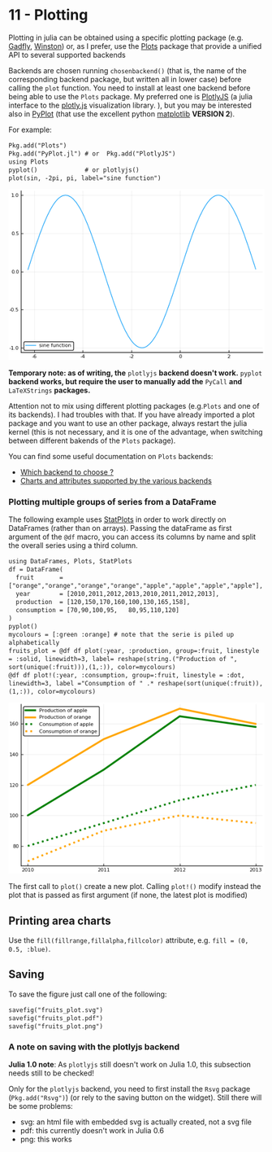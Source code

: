 # 11 - Plotting

Plotting in julia can be obtained using a specific plotting package \(e.g. [Gadfly](https://github.com/dcjones/Gadfly.jl), [Winston](https://github.com/nolta/Winston.jl)\) or, as I prefer, use the [Plots](https://github.com/JuliaPlots/Plots.jl) package that provide a unified API to several supported backends

Backends are chosen running `chosenbackend()` \(that is, the name of the corresponding backend package, but written all in lower case\) before calling the `plot` function. You need to install at least one backend before being able to use the `Plots` package. My preferred one is [PlotlyJS](https://github.com/sglyon/PlotlyJS.jl) \(a julia interface to the [plotly.js](https://plot.ly) visualization library. \), but you may be interested also in [PyPlot](https://github.com/JuliaPy/PyPlot.jl) \(that use the excellent python [matplotlib](http://matplotlib.org/api/pyplot_api.html) **VERSION 2**\).

For example:

```text
Pkg.add("Plots")
Pkg.add("PyPlot.jl") # or  Pkg.add("PlotlyJS")
using Plots
pyplot()             # or plotlyjs()
plot(sin, -2pi, pi, label="sine function")
```

![sine\_plot](../.gitbook/assets/sine_plot.png)

**Temporary note: as of writing, the** `plotlyjs` **backend doesn't work.** `pyplot` **backend works, but require the user to manually add the** `PyCall` **and** `LaTeXStrings` **packages.**

Attention not to mix using different plotting packages \(e.g.`Plots` and one of its backends\). I had troubles with that. If you have already imported a plot package and you want to use an other package, always restart the julia kernel \(this is not necessary, and it is one of the advantage, when switching between different bakends of the `Plots` package\).

You can find some useful documentation on `Plots` backends:

* [Which backend to choose ?](http://docs.juliaplots.org/latest/backends/)
* [Charts and attributes supported by the various backends](http://docs.juliaplots.org/latest/supported/)

### Plotting multiple groups of series from a DataFrame

The following example uses [StatPlots](https://github.com/JuliaPlots/StatPlots.jl) in order to work directly on DataFrames \(rather than on arrays\). Passing the dataFrame as first argument of the `@df` macro, you can access its columns by name and split the overall series using a third column.

```text
using DataFrames, Plots, StatPlots
df = DataFrame(
  fruit       = ["orange","orange","orange","orange","apple","apple","apple","apple"],
  year        = [2010,2011,2012,2013,2010,2011,2012,2013],
  production  = [120,150,170,160,100,130,165,158],
  consumption = [70,90,100,95,   80,95,110,120]
)
pyplot()
mycolours = [:green :orange] # note that the serie is piled up alphabetically
fruits_plot = @df df plot(:year, :production, group=:fruit, linestyle = :solid, linewidth=3, label= reshape(string.("Production of ", sort(unique(:fruit))),(1,:)), color=mycolours)
@df df plot!(:year, :consumption, group=:fruit, linestyle = :dot, linewidth=3, label ="Consumption of " .* reshape(sort(unique(:fruit)),(1,:)), color=mycolours)
```

![fruits\_plot](../.gitbook/assets/fruits_plot.png)

The first call to `plot()` create a new plot. Calling `plot!()` modify instead the plot that is passed as first argument \(if none, the latest plot is modified\)

## Printing area charts

Use the `fill(fillrange,fillalpha,fillcolor)` attribute, e.g. `fill = (0, 0.5, :blue)`.

## Saving

To save the figure just call one of the following:

```text
savefig("fruits_plot.svg")
savefig("fruits_plot.pdf")
savefig("fruits_plot.png")
```

### A note on saving with the plotlyjs backend

**Julia 1.0 note**: As `plotlyjs` still doesn't work on Julia 1.0, this subsection needs still to be checked!

Only for the `plotlyjs` backend, you need to first install the `Rsvg` package \(`Pkg.add("Rsvg")`\) \(or rely to the saving button on the widget\). Still there will be some problems:

* svg: an html file with embedded svg is actually created, not a svg file
* pdf: this currently doesn't work in Julia 0.6
* png: this works

